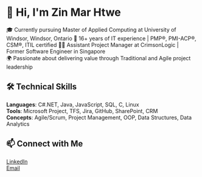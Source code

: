 # 👋 Hi, I'm Zin Mar Htwe

🎓 Currently pursuing Master of Applied Computing at University of Windsor, Windsor, Ontario
💼 16+ years of IT experience | PMP®, PMI-ACP®, CSM®, ITIL certified 
👩‍💻 Assistant Project Manager at CrimsonLogic | Former Software Engineer in Singapore  
🌍 Passionate about delivering value through Traditional and Agile project leadership 

## 🛠️ Technical Skills
**Languages**: C#.NET, Java, JavaScript, SQL, C, Linux  
**Tools**: Microsoft Project, TFS, Jira, GitHub, SharePoint, CRM  
**Concepts**: Agile/Scrum, Project Management, OOP, Data Structures, Data Analytics  

## 📫 Connect with Me
[LinkedIn](https://www.linkedin.com/in/zin-mar-htwe/)  
[Email](mailto:htwez@uwindsor.ca)
